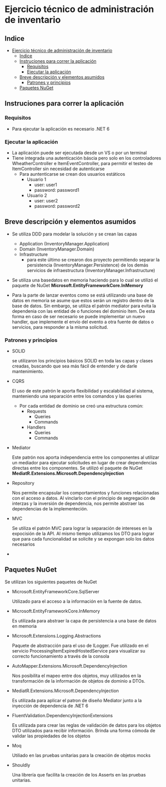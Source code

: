 ﻿# Ejercicio técnico de administración de inventario

## Indice

- [Ejercicio técnico de administración de inventario](#ejercicio-técnico-de-administración-de-inventario)
  - [Indice](#indice)
  - [Instruciones para correr la aplicación](#instruciones-para-correr-la-aplicación)
    - [Requisitos](#requisitos)
    - [Ejecutar la aplicación](#ejecutar-la-aplicación)
  - [Breve descripción y elementos asumidos](#breve-descripción-y-elementos-asumidos)
    - [Patrones y principios](#patrones-y-principios)
  - [Paquetes NuGet](#paquetes-nuget)

## Instruciones para correr la aplicación

### Requisitos
- Para ejecutar la aplicación es necesario .NET 6

### Ejecutar la aplicación

- La aplicación puede ser ejecutada desde un VS o por un terminal
- Tiene integrada una autenticación báscia pero solo en los controladores WheatherController e ItemEventController, para permitir el testeo de ItemController sin necesidad de autenticarse
  - Para auntenticarse se crean dos usuarios estáticos
    - Usuario 1
      - user: user1
      - password: password1
    - Usuario 2
      - user: user2
      - password: password2

## Breve descripción y elementos asumidos

- Se utiliza DDD para modelar la solución y se crean las capas 
  - Application (InventoryManager.Application)
  - Domain (InventoryManager.Domain)
  - Infrastructure
    - para este último se crearon dos proyecto  permitiendo separar la persistencia (InventoryManager.Persistence) de los demás servicios de infraestructura (InventoryManager.Infrastructure)

- Se utiliza una basedatos en memoria haciendo para lo cual se utilizó el paquete de NuGet <strong>Microsoft.EntityFrameworkCore.InMemory</strong>

- Para la parte de lanzar eventos como se está utilizando una base de datos en memoria se asume que estos serán un registro dentro de la base de datos. Sin embargo, se utiliza el patrón mediator para evita la dependenia con las entidad de o funciones del dominio Item. De esta forma en caso de ser necesario se puede implementar un nuevo handler, que implemente el envío del evento a otra fuente de datos o servicios, para responder a la misma solicitud.

### Patrones y principios

- SOLID
        
    se utilizaron los principios básicos SOLID en toda las capas y clases creadas, buscando que sea más fácil de entender y de darle mantenimiento.

- CQRS

    El uso de este patrón le aporta flexibilidad y escalabilidad al sistema, manteniendo una separación entre los comandos y las queries
    - Por cada entidad de dominio se creó una estructura común:
      - Requests
        - Queries
        - Commands
      - Handlers
        - Queries
        - Commands

- Mediator

    Este patrón nos aporta independencia entre los componentes al utilizar un mediador para ejecutar solicitudes en lugar de crear dependencias directas entre los componentes. Se utilizó el paquete de NuGet <strong>MediatR.Extensions.Microsoft.DependencyInjection</strong>

- Repository
  
    Nos permite encapsular los comportamientos y funciones relacionadas con el acceso a datos. Al vinclarlo con el principio de segregación de interzas y la inversión de dependencia, nos permite abstraer las dependencias de la implementeción.

- MVC

    Se utiliza el patrón MVC para lograr la separación de intereses en la expocisión de la API. Al mismo tiempo utilizamos los DTO para lograr que para cada funcionalidad se solicite y se expongan solo los datos necesarios

- 

## Paquetes NuGet

Se utilizan los siguientes paquetes de NuGet
- Microsoft.EntityFrameworkCore.SqlServer
      
    Utilizado para el acceso a la información en la fuente de datos.

- Microsoft.EntityFrameworkCore.InMemory

    Es utilizada para abstraer la capa de persistencia a una base de datos en memoria

- Microsoft.Extensions.Logging.Abstractions

    Paquete de abstracción para el uso de ILogger. Fue utilizado en el servicio ProcessingItemExpiredHostedService para visualizar su correcto funcionamiento a través de la consola

- AutoMapper.Extensions.Microsoft.DependencyInjection

    Nos posibilita el mapeo entre dos objetos, muy utilizados en la transformación de la información de objetos de dominio a DTOs.

- MediatR.Extensions.Microsoft.DependencyInjection

    Es utilizada para aplicar el patron de diseño Mediator junto a la inyección de dependencia de .NET 6

- FluentValidation.DependencyInjectionExtensions

    Es utilizada para crear las reglas de validación de datos para los objetos DTO utilizados para recibir información. Brinda una forma cómoda de validar las propiedades de los objetos

- Moq

    Utiliado en las pruebas unitarias para la creación de objetos mocks

- Shouldly

    Una librería que facilita la creación de los Asserts en las pruebas unitarias.
